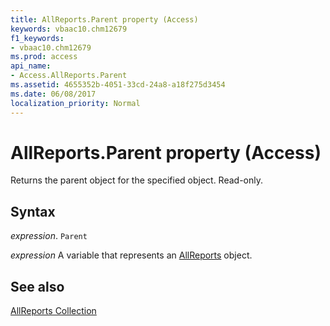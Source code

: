 ```yaml
---
title: AllReports.Parent property (Access)
keywords: vbaac10.chm12679
f1_keywords:
- vbaac10.chm12679
ms.prod: access
api_name:
- Access.AllReports.Parent
ms.assetid: 4655352b-4051-33cd-24a8-a18f275d3454
ms.date: 06/08/2017
localization_priority: Normal
---
```



# AllReports.Parent property (Access)

Returns the parent object for the specified object. Read-only.


## Syntax

_expression_. `Parent`

_expression_ A variable that represents an [AllReports](Access.AllReports.md) object.


## See also


[AllReports Collection](Access.AllReports.md)

